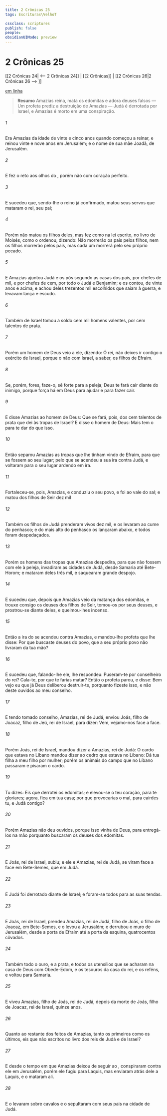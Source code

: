 ```yaml
---
title: 2 Crônicas 25
tags: Escrituras\VelhoT

cssclass: scriptures
publish: false
people:
obsidianUIMode: preview
---
```


# 2 Crônicas 25
[[2 Crônicas 24| <-- 2 Crônicas 24]] | [[2 Crônicas]] | [[2 Crônicas 26|2 Crônicas 26 --> ]]

[em linha](https://churchofjesuschrist.org/study/scriptures/ot/2-chr/25?lang=por)

> __Resumo__
Amazias reina, mata os edomitas e adora deuses falsos — Um profeta prediz a destruição de Amazias — Judá é derrotada por Israel, e Amazias é morto em uma conspiração.

###### 1 
Era Amazias da idade de vinte e cinco anos quando começou a reinar, e reinou vinte e nove anos em Jerusalém; e  o nome de sua mãe Joadã, de Jerusalém.

###### 2 
E fez o  reto aos olhos do , porém não com coração perfeito.

###### 3 
E sucedeu que, sendo-lhe o reino já confirmado, matou seus servos que mataram o rei, seu pai;

###### 4 
Porém não matou os filhos deles, mas fez como na lei  escrito, no livro de Moisés, como o  ordenou, dizendo: Não morrerão os pais pelos filhos, nem os filhos morrerão pelos pais, mas cada um morrerá pelo seu próprio pecado.

###### 5 
E Amazias ajuntou Judá e os pôs segundo as casas dos pais, por chefes de mil, e por chefes de cem, por todo o Judá e Benjamim; e os contou, de vinte anos e acima, e achou deles trezentos mil escolhidos que saíam à guerra, e levavam lança e escudo.

###### 6 
Também de Israel tomou a soldo cem mil homens valentes, por cem talentos de prata.

###### 7 
Porém um homem de Deus veio a ele, dizendo: Ó rei, não deixes ir contigo o exército de Israel, porque o  não  com Israel, a saber,  os filhos de Efraim.

###### 8 
Se, porém, fores, faze-o, sê forte para a peleja; Deus te fará cair diante do inimigo, porque força há em Deus para ajudar e para fazer cair.

###### 9 
E disse Amazias ao homem de Deus: Que se fará, pois, dos cem talentos de prata que dei às tropas de Israel? E disse o homem de Deus: Mais tem o  para te dar do que isso.

###### 10 
Então separou Amazias as tropas que lhe tinham vindo de Efraim, para que se fossem ao seu lugar; pelo que se acendeu a sua ira contra Judá, e voltaram para o seu lugar ardendo em ira.

###### 11 
Fortaleceu-se, pois, Amazias, e conduziu o seu povo, e foi ao vale do sal; e matou dos filhos de Seir dez mil

###### 12 
Também os filhos de Judá prenderam vivos dez mil, e os levaram ao cume do penhasco; e do mais alto do penhasco os lançaram abaixo, e todos foram despedaçados.

###### 13 
Porém os homens das tropas que Amazias despedira, para que não fossem com ele à peleja, invadiram as cidades de Judá, desde Samaria até Bete-Horom; e mataram deles três mil, e saquearam grande despojo.

###### 14 
E sucedeu que, depois que Amazias veio da matança dos edomitas, e trouxe consigo os deuses dos filhos de Seir, tomou-os por seus deuses, e prostrou-se diante deles, e queimou-lhes incenso.

###### 15 
Então a ira do  se acendeu contra Amazias, e mandou-lhe  profeta que lhe disse: Por que buscaste deuses do povo, que a seu próprio povo não livraram da tua mão?

###### 16 
E sucedeu que, falando-lhe ele, lhe respondeu: Puseram-te por conselheiro do rei? Cala-te, por que te farias matar? Então o profeta parou, e disse: Bem vejo eu que já Deus deliberou destruir-te, porquanto fizeste isso, e não deste ouvidos ao meu conselho.

###### 17 
E tendo tomado conselho, Amazias, rei de Judá, enviou Joás, filho de Joacaz, filho de Jeú, rei de Israel, para dizer: Vem, vejamo-nos face a face.

###### 18 
Porém Joás, rei de Israel, mandou dizer a Amazias, rei de Judá: O cardo que estava no Líbano mandou dizer ao cedro que estava no Líbano: Dá tua filha a meu filho por mulher; porém os animais do campo que  no Líbano passaram e pisaram o cardo.

###### 19 
Tu dizes: Eis que derrotei os edomitas; e elevou-se o teu coração, para te gloriares; agora,  fica em tua casa; por que provocarias o mal, para cairdes tu, e Judá contigo?

###### 20 
Porém Amazias não  deu ouvidos, porque isso vinha de Deus, para entregá-los na mão  porquanto buscaram os deuses dos edomitas.

###### 21 
E Joás, rei de Israel, subiu; e ele e Amazias, rei de Judá, se viram face a face em Bete-Semes, que  em Judá.

###### 22 
E Judá foi derrotado diante de Israel; e foram-se todos para as suas tendas.

###### 23 
E Joás, rei de Israel, prendeu Amazias, rei de Judá, filho de Joás, o filho de Joacaz, em Bete-Semes, e o levou a Jerusalém; e derrubou o muro de Jerusalém, desde a porta de Efraim até a porta da esquina, quatrocentos côvados.

###### 24 
Também  todo o ouro, e a prata, e todos os utensílios que se acharam na casa de Deus com Obede-Edom, e os tesouros da casa do rei, e os reféns, e voltou para Samaria.

###### 25 
E viveu Amazias, filho de Joás, rei de Judá, depois da morte de Joás, filho de Joacaz, rei de Israel, quinze anos.

###### 26 
Quanto ao restante dos feitos de Amazias, tanto os primeiros como os últimos, eis que  não  escritos no livro dos reis de Judá e de Israel?

###### 27 
E desde o tempo em que Amazias deixou de seguir ao , conspiraram contra ele em Jerusalém, porém ele fugiu para Laquis, mas enviaram  atrás dele a Laquis, e o mataram ali.

###### 28 
E o levaram sobre cavalos e o sepultaram com seus pais na cidade de Judá.

